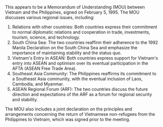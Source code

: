 This appears to be a Memorandum of Understanding (MOU) between Vietnam and the Philippines, signed on February 5, 1995. The MOU discusses various regional issues, including:

1. Relations with other countries: Both countries express their commitment to normal diplomatic relations and cooperation in trade, investments, tourism, science, and technology.
2. South China Sea: The two countries reaffirm their adherence to the 1992 Manila Declaration on the South China Sea and emphasize the importance of maintaining stability and the status quo.
3. Vietnam's Entry in ASEAN: Both countries express support for Vietnam's entry into ASEAN and optimism over its eventual participation in the AFTA (ASEAN Free Trade Area).
4. Southeast Asia Community: The Philippines reaffirms its commitment to a Southeast Asia community, with the eventual inclusion of Laos, Cambodia, and Myanmar.
5. ASEAN Regional Forum (ARF): The two countries discuss the future direction and expectations of the ARF as a forum for regional security and stability.

The MOU also includes a joint declaration on the principles and arrangements concerning the return of Vietnamese non-refugees from the Philippines to Vietnam, which was signed prior to the meeting.
